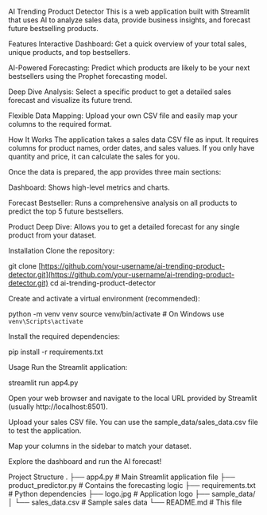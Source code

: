 AI Trending Product Detector
This is a web application built with Streamlit that uses AI to analyze sales data, provide business insights, and forecast future bestselling products.

Features
Interactive Dashboard: Get a quick overview of your total sales, unique products, and top bestsellers.

AI-Powered Forecasting: Predict which products are likely to be your next bestsellers using the Prophet forecasting model.

Deep Dive Analysis: Select a specific product to get a detailed sales forecast and visualize its future trend.

Flexible Data Mapping: Upload your own CSV file and easily map your columns to the required format.

How It Works
The application takes a sales data CSV file as input. It requires columns for product names, order dates, and sales values. If you only have quantity and price, it can calculate the sales for you.

Once the data is prepared, the app provides three main sections:

Dashboard: Shows high-level metrics and charts.

Forecast Bestseller: Runs a comprehensive analysis on all products to predict the top 5 future bestsellers.

Product Deep Dive: Allows you to get a detailed forecast for any single product from your dataset.

Installation
Clone the repository:

git clone [https://github.com/your-username/ai-trending-product-detector.git](https://github.com/your-username/ai-trending-product-detector.git)
cd ai-trending-product-detector

Create and activate a virtual environment (recommended):

python -m venv venv
source venv/bin/activate  # On Windows use `venv\Scripts\activate`

Install the required dependencies:

pip install -r requirements.txt

Usage
Run the Streamlit application:

streamlit run app4.py

Open your web browser and navigate to the local URL provided by Streamlit (usually http://localhost:8501).

Upload your sales CSV file. You can use the sample_data/sales_data.csv file to test the application.

Map your columns in the sidebar to match your dataset.

Explore the dashboard and run the AI forecast!

Project Structure
.
├── app4.py                 # Main Streamlit application file
├── product_predictor.py    # Contains the forecasting logic
├── requirements.txt        # Python dependencies
├── logo.jpg                # Application logo
├── sample_data/
│   └── sales_data.csv      # Sample sales data
└── README.md               # This file
